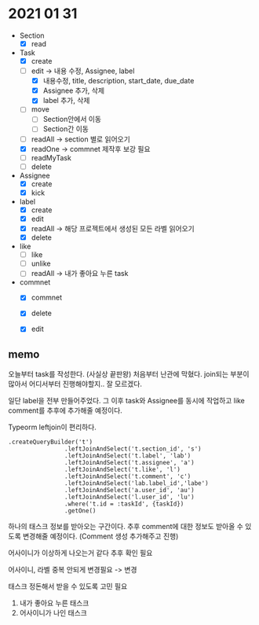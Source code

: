 # 2021 01 31
* Section
	* [x] read
* Task
	* [x] create 	
	* [ ] edit -> 내용 수정, Assignee, label
		* [x] 내용수정, title, description, start_date, due_date
		* [x] Assignee 추가, 삭제
		* [x] label 추가, 삭제
	* [ ] move
		* [ ] Section안에서 이동
		* [ ] Section간 이동
	* [ ] readAll -> section 별로 읽어오기
	* [x] readOne -> commnet 제작후 보강 필요
	* [ ] readMyTask 
	* [ ] delete
* Assignee
	* [x] create
	* [x] kick
* label
	* [x] create 
	* [x] edit
	* [x] readAll -> 해당 프로젝트에서 생성된 모든 라벨 읽어오기
	* [x] delete
* like
	* [ ] like
	* [ ] unlike
	* [ ] readAll -> 내가 좋아요 누른 task
* commnet
	* [x] commnet
	* [x] delete
	* [x] edit


## memo

오늘부터 task를 작성한다. (사실상 끝판왕) 처음부터 난관에 막혔다. join되는 부분이 많아서 어디서부터 진행해야할지.. 잘 모르겠다. 

일단 label을 전부 만들어주었다. 그 이후 task와 Assignee를 동시에 작업하고 like comment를 추후에 추가해줄 예정이다. 

Typeorm leftjoin이 편리하다. 
```
.createQueryBuilder('t')
				.leftJoinAndSelect('t.section_id', 's')
				.leftJoinAndSelect('t.label', 'lab')
				.leftJoinAndSelect('t.assignee', 'a')
				.leftJoinAndSelect('t.like', 'l')
				.leftJoinAndSelect('t.comment', 'c')
				.leftJoinAndSelect('lab.label_id','labe')
				.leftJoinAndSelect('a.user_id', 'au')
				.leftJoinAndSelect('l.user_id', 'lu')
				.where('t.id = :taskId', {taskId})
				.getOne()
```
하나의 태스크 정보를 받아오는 구간이다. 추후 comment에 대한 정보도 받아올 수 있도록 변경해줄 예정이다. (Comment 생성 추가해주고 진행)

어사이니가 이상하게 나오는거 같다 추후 확인 필요

어사이니, 라벨 중복 안되게 변경필요 -> 변경

태스크 정돈해서 받을 수 있도록 고민 필요
1. 내가 좋아요 누른 태스크
2. 어사이니가 나인 태스크 